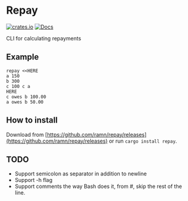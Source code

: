 Repay
=====
[![crates.io](http://meritbadge.herokuapp.com/repay)](https://crates.io/crates/repay)
[![Docs](https://docs.rs/repay/badge.svg)](http://docs.rs/repay)

CLI for calculating repayments

Example
-------

    repay <<HERE
    a 150
    b 300
    c 100 c a
    HERE
    c owes b 100.00
    a owes b 50.00

How to install
--------------
Download from
[https://github.com/ramn/repay/releases](https://github.com/ramn/repay/releases)
or run `cargo install repay`.

TODO
----

  * Support semicolon as separator in addition to newline
  * Support -h flag
  * Support comments the way Bash does it, from #, skip the rest of the line.
